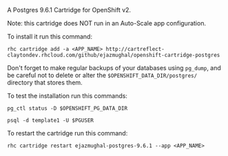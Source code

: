 A Postgres 9.6.1 Cartridge for OpenShift v2.

Note: this cartridge does NOT run in an Auto-Scale app configuration.

To install it run this command:

    rhc cartridge add -a <APP_NAME> http://cartreflect-claytondev.rhcloud.com/github/ejazmughal/openshift-cartridge-postgres

Don't forget to make regular backups of your databases using `pg_dump`, and be
careful not to delete or alter the `$OPENSHIFT_DATA_DIR/postgres/` directory
that stores them.

To test the installation run this commands:

    pg_ctl status -D $OPENSHIFT_PG_DATA_DIR

    psql -d template1 -U $PGUSER

To restart the cartridge run this command:

    rhc cartridge restart ejazmughal-postgres-9.6.1 --app <APP_NAME>
